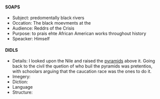 #### SOAPS
 - Subject: predomentally black rivers
 - Occation: The black moevments at the 
 - Audience: Reddrs of the Crisis
 - Purpose: to prais ehte African American works throughout history
 - Speacker: Himself

#### DIDLS
 - Details: I looked upon the Nile and raised the [pyramids](https://en.wikipedia.org/wiki/Ancient_Egyptian_race_controversy) above it. Going back to the civil the quetion of who buil the pyramids was pretentios, with schoolars arguing that the caucation race was the ones to do it. 
 - Imegery:
 - Diction:
 - Language
 - Structure:
<!--stackedit_data:
eyJoaXN0b3J5IjpbMjA2NzI3MTIxNSwtNjAyMDAyNjYzXX0=
-->